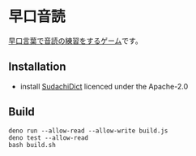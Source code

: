 # 早口音読

[早口言葉で音読の練習をするゲーム](https://marmooo.github.io/hayakuchi-ondoku/)です。

## Installation

- install [SudachiDict](https://github.com/WorksApplications/SudachiDict)
  licenced under the Apache-2.0

## Build

```
deno run --allow-read --allow-write build.js
deno test --allow-read
bash build.sh
```
